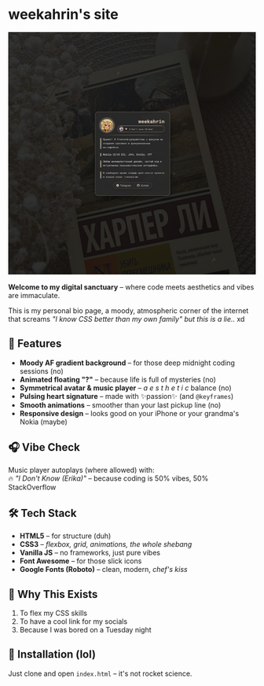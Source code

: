 # weekahrin's site

![scrtvb](css/assets/Screenshot_20250723_075112_TrebEdit.jpg)

**Welcome to my digital sanctuary** – where code meets aesthetics and vibes are immaculate.  

This is my personal bio page, a moody, atmospheric corner of the internet that screams *"I know CSS better than my own family"* *but this is a lie..* xd

## 🎨 Features  

- **Moody AF gradient background** – for those deep midnight coding sessions (no)
- **Animated floating "?"** – because life is full of mysteries (no)
- **Symmetrical avatar & music player** – *a e s t h e t i c* balance  (no)
- **Pulsing heart signature** – made with ✨passion✨ (and `@keyframes`)  
- **Smooth animations** – smoother than your last pickup line (no)
- **Responsive design** – looks good on your iPhone or your grandma's Nokia (maybe)

## 🎧 Vibe Check  

Music player autoplays (where allowed) with:  
🔥 *"I Don't Know (Erika)"* – because coding is 50% vibes, 50% StackOverflow  

## 🛠️ Tech Stack  

- **HTML5** – for structure (duh)  
- **CSS3** – *flexbox, grid, animations, the whole shebang*  
- **Vanilla JS** – no frameworks, just pure vibes  
- **Font Awesome** – for those slick icons  
- **Google Fonts (Roboto)** – clean, modern, *chef's kiss*  

## 🌟 Why This Exists  

1. To flex my CSS skills  
2. To have a cool link for my socials  
3. Because I was bored on a Tuesday night  

## 🚀 Installation (lol)  

Just clone and open `index.html` – it's not rocket science. 
